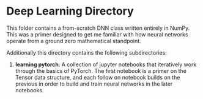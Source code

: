 # Deep Learning Directory
This folder contains a from-scratch DNN class written entirely in NumPy. This was a primer designed to get me familiar with how neural networks operate from a ground zero mathematical standpoint. 

Additionally this directory contains the following subdirectories:

1. __learning pytorch__: A collection of jupyter notebooks that iteratively work through the basics of PyTorch. The first notebook is a primer on the Tensor data structure, and each follow on notebook builds on the previous in order to build and train neural networks in the later notebooks. 